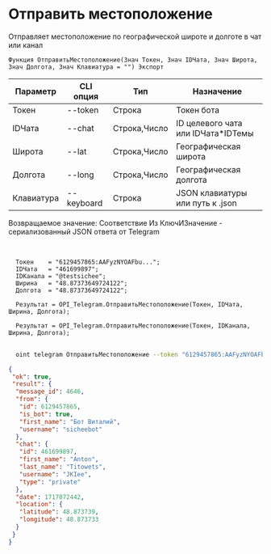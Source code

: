 ﻿---
sidebar_position: 8
---

# Отправить местоположение
 Отправляет местоположение по географической широте и долготе в чат или канал



`Функция ОтправитьМестоположение(Знач Токен, Знач IDЧата, Знач Широта, Знач Долгота, Знач Клавиатура = "") Экспорт`

  | Параметр | CLI опция | Тип | Назначение |
  |-|-|-|-|
  | Токен | --token | Строка | Токен бота |
  | IDЧата | --chat | Строка,Число | ID целевого чата или IDЧата*IDТемы |
  | Широта | --lat | Строка,Число | Географическая широта |
  | Долгота | --long | Строка,Число | Географическая долгота |
  | Клавиатура | --keyboard | Строка | JSON клавиатуры или путь к .json |

  
  Возвращаемое значение:   Соответствие Из КлючИЗначение - сериализованный JSON ответа от Telegram

<br/>




```bsl title="Пример кода"
  Токен    = "6129457865:AAFyzNYOAFbu...";
  IDЧата   = "461699897";
  IDКанала = "@testsichee";
  Ширина   = "48.87373649724122";
  Долгота  = "48.87373649724122";
  
  Результат = OPI_Telegram.ОтправитьМестоположение(Токен, IDЧата, Ширина, Долгота);
  
  Результат = OPI_Telegram.ОтправитьМестоположение(Токен, IDКанала, Ширина, Долгота);
```
	


```sh title="Пример команды CLI"
    
  oint telegram ОтправитьМестоположение --token "6129457865:AAFyzNYOAFbu..." --chat "461699897" --lat %lat% --long "48.87373649724122" --keyboard %keyboard%

```

```json title="Результат"
{
 "ok": true,
 "result": {
  "message_id": 4646,
  "from": {
   "id": 6129457865,
   "is_bot": true,
   "first_name": "Бот Виталий",
   "username": "sicheebot"
  },
  "chat": {
   "id": 461699897,
   "first_name": "Anton",
   "last_name": "Titowets",
   "username": "JKIee",
   "type": "private"
  },
  "date": 1717072442,
  "location": {
   "latitude": 48.873739,
   "longitude": 48.873733
  }
 }
}
```
